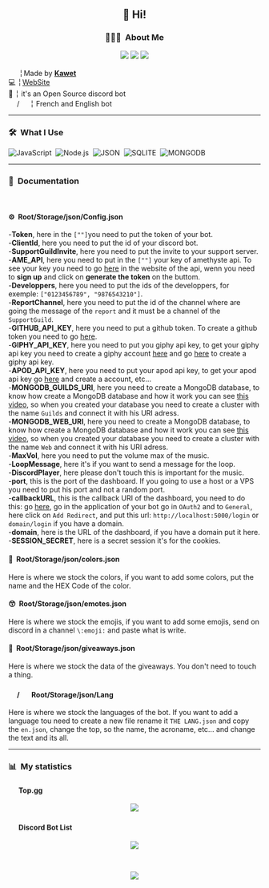 <h2 align="center">👋 Hi!</h2>
<h3 align="center"> 👨🏻‍💻 &nbsp;About Me</h3>
<p align="center">
<a href="https://discord.gg/R39FrwyZ7w"><img src="https://img.shields.io/badge/discord-join-5865F2?style=for-the-badge&logo=discord&logoColor=white"></a>
  <img src="https://img.shields.io/github/stars/Elpistolero131/UtilityBot.svg?style=for-the-badge"/> 
<img src="https://img.shields.io/github/forks/Elpistolero131/UtilityBot.svg?style=for-the-badge"/></p>

 <img src="https://i.imgur.com/ib1GKuj.png" height="17em"> ╎ Made by **[Kawet](https://kawet.is-a.dev)**<br>
 💻 ╎ [WebSite](https://utilitybot.me)<br>
 📌 ╎ it's an Open Source discord bot<br>
 <img src="https://freesvg.org/img/frenchflagframed.png" height="17em"/>/<img src="https://freesvg.org/img/Flag_of_the_United_States.png" height="17em"/> ╎ French and English bot
  
-------

<h3> 🛠 &nbsp;What I Use </h3>

![JavaScript](https://img.shields.io/badge/-JavaScript-05122A?style=flat&logo=javascript)&nbsp;
![Node.js](https://img.shields.io/badge/-Node.js-05122A?style=flat&logo=node.js)&nbsp;
![JSON](https://img.shields.io/badge/-JSON-05122A?style=flat&logo=json)&nbsp;
![SQLITE](https://img.shields.io/badge/-SQLITE-05122A?style=flat&logo=sqlite)&nbsp;
![MONGODB](https://img.shields.io/badge/-MONGODB-05122A?style=flat&logo=mongodb)&nbsp;

----

<h3> 📑 &nbsp;Documentation </h3>
  <br>
  <h4> ⚙️ &nbsp;Root/Storage/json/Config.json </h4>
  
   -**Token**, here in the `[""]`you need to put the token of your bot.<br>
   -**ClientId**, here you need to put the id of your discord bot.<br>
   -**SupportGuildInvite**, here you need to put the invite to your support server.<br>
   -**AME_API**, here you need to put in the `[""]` your key of amethyste api. To see your key you need to go [here](https://api.amethyste.moe/) in the website of the api, wenn you need to **sign up** and click on **generate the token** on the buttom.<br>
   -**Developpers**, here you need to put the ids of the developpers, for exemple: `["0123456789", "9876543210"]`.<br>
   -**ReportChannel**, here you need to put the id of the channel where are going the message of the `report` and it must be a channel of the `SupportGuild`.<br>
   -**GITHUB_API_KEY**, here you need to put a github token. To create a github token you need to go [here](https://github.com/settings/tokens).<br>
   -**GIPHY_API_KEY**, here you need to put you giphy api key, to get your giphy api key you need to create a giphy account [here](https://giphy.com/login) and go [here](https://developers.giphy.com/dashboard/) to create a giphy api key.<br>
   -**APOD_API_KEY**, here you need to put your apod api key, to get your apod api key go [here](https://api.nasa.gov/) and create a account, etc...<br>
   -**MONGODB_GUILDS_URI**, here you need to create a MongoDB database, to know how create a MongoDB database and how it work you can see [this video](https://youtu.be/a3Gz_7KEJkQ), so when you created your database you need to create a cluster with the name `Guilds` and connect it with his URI adress.<br>
   -**MONGODB_WEB_URI**, here you need to create a MongoDB database, to know how create a MongoDB database and how it work you can see [this video](https://youtu.be/a3Gz_7KEJkQ), so when you created your database you need to create a cluster with the name `Web` and connect it with his URI adress.<br>
   -**MaxVol**, here you need to put the volume max of the music.<br>
   -**LoopMessage**, here it's if you want to send a message for the loop.<br>
   -**DiscordPlayer**, here please don't touch this is important for the music.<br>
   -**port**, this is the port of the dashboard. If you going to use a host or a VPS you need to put his port and not a random port.<br>
   -**callbackURL**, this is the callback URI of the dashboard, you need to do this: go [here](https://discord.com/developers/applications), go in the application of your bot go in `OAuth2` and to `General`, here click on `Add Redirect`, and put this url: `http://localhost:5000/login` or `domain/login` if you have a domain.<br>
   -**domain**, here is the URL of the dashboard, if you have a domain put it here.<br>
   -**SESSION_SECRET**, here is a secret session it's for the cookies.
  
  <h4> 🎨 &nbsp;Root/Storage/json/colors.json </h4>
  
  Here is where we stock the colors, if you want to add some colors, put the name and the HEX Code of the color.
  
  <h4> 😙 &nbsp;Root/Storage/json/emotes.json </h4>
  
  Here is where we stock the emojis, if you want to add some emojis, send on discord in a channel `\:emoji:` and paste what is write.
  
  <h4> 🎉 &nbsp;Root/Storage/json/giveaways.json </h4>
  
  Here is where we stock the data of the giveaways. You don't need to touch a thing.
  
  <h4> <img src="https://freesvg.org/img/frenchflagframed.png" height="17em"/>/<img src="https://freesvg.org/img/Flag_of_the_United_States.png" height="17em"/> &nbsp;Root/Storage/json/Lang </h4>
  
  Here is where we stock the languages of the bot. If you want to add a language tou need to create a new file rename it `THE LANG.json` and copy the `en.json`, change the top, so the name, the acroname, etc... and change the text and its all.
  
  --------------

<h3> 📊 &nbsp;My statistics </h3>
<h4> <img src="https://top.gg/favicon.png" height="17em"/> Top.gg </h3>
<p align="center">
<a href="https://top.gg/bot/739863718547947652">
  <img src="https://top.gg/api/widget/739863718547947652.svg">
</a>
  </p>

<h4> <img src="https://discordbotlist.com/icon.png" height="17em"/> Discord Bot List </h4>
<p align="center">
<a href="https://discordbotlist.com/bots/739863718547947652">
  <img src="https://discordbotlist.com/api/v1/bots/739863718547947652/widget">
</a>
  </p>
<br>
<p align="center">
  <img src="https://img.shields.io/badge/version-2.4.2-05122A?style=for-the-badge">
</p>
